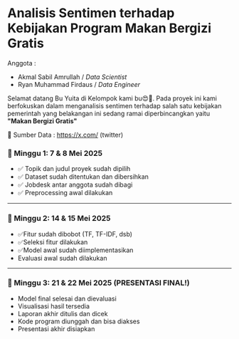 # Analisis Sentimen terhadap Kebijakan Program Makan Bergizi Gratis

Anggota :

- Akmal Sabil Amrullah / _Data Scientist_
- Ryan Muhammad Firdaus / _Data Engineer_

Selamat datang Bu Yuita di Kelompok kami bu😍🫶. Pada proyek ini kami berfokuskan dalam menganalisis sentimen terhadap salah satu kebijakan pemerintah yang belakangan ini sedang ramai diperbincangkan yaitu **"Makan Bergizi Gratis"**

🔗 Sumber Data : https://x.com/ (twitter)

### 📅 Minggu 1: 7 & 8 Mei 2025

- ✅ Topik dan judul proyek sudah dipilih
- ✅ Dataset sudah ditentukan dan dibersihkan
- ✅ Jobdesk antar anggota sudah dibagi
- ✅ Preprocessing awal dilakukan

---

### 📅 Minggu 2: 14 & 15 Mei 2025

- ✅Fitur sudah dibobot (TF, TF-IDF, dsb)
- ✅Seleksi fitur dilakukan
- ✅Model awal sudah diimplementasikan
- Evaluasi awal sudah dilakukan

---

### 📅 Minggu 3: 21 & 22 Mei 2025 (**PRESENTASI FINAL!**)

- Model final selesai dan dievaluasi
- Visualisasi hasil tersedia
- Laporan akhir ditulis dan dicek
- Kode program diunggah dan bisa diakses
- Presentasi akhir disiapkan
